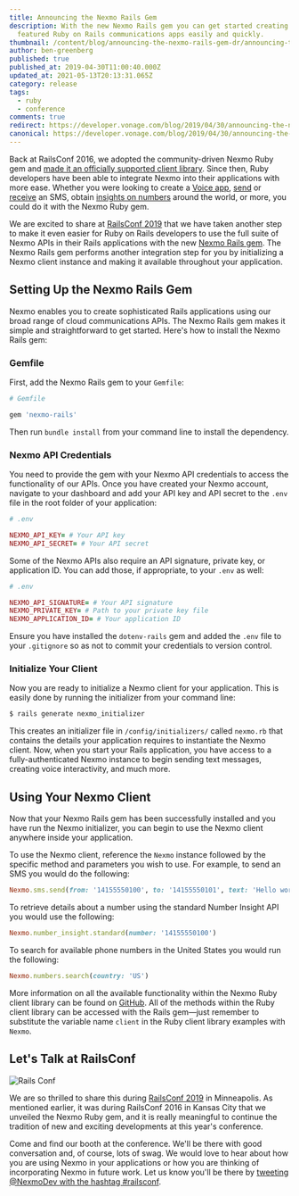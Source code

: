 ```yaml
---
title: Announcing the Nexmo Rails Gem
description: With the new Nexmo Rails gem you can get started creating fully
  featured Ruby on Rails communications apps easily and quickly.
thumbnail: /content/blog/announcing-the-nexmo-rails-gem-dr/announcing-the-nexmo-rails-gem.png
author: ben-greenberg
published: true
published_at: 2019-04-30T11:00:40.000Z
updated_at: 2021-05-13T20:13:31.065Z
category: release
tags:
  - ruby
  - conference
comments: true
redirect: https://developer.vonage.com/blog/2019/04/30/announcing-the-nexmo-rails-gem-dr
canonical: https://developer.vonage.com/blog/2019/04/30/announcing-the-nexmo-rails-gem-dr
---
```

Back at RailsConf 2016, we adopted the community-driven Nexmo Ruby gem and [made it an officially supported client library](https://www.nexmo.com/blog/2016/05/04/ruby-gem/). Since then, Ruby developers have been able to integrate Nexmo into their applications with more ease. Whether you were looking to create a [Voice app](https://www.nexmo.com/blog/2017/11/02/outbound-text-to-speech-voice-call-ruby-on-rails-dr/), [send](https://www.nexmo.com/blog/2017/10/16/send-sms-ruby-on-rails-dr/) or [receive](https://www.nexmo.com/blog/2017/10/23/receive-sms-messages-ruby-on-rails-dr/) an SMS, obtain [insights on numbers](https://www.nexmo.com/blog/2019/03/25/getting-started-with-the-nexmo-number-insight-api-and-rails-dr/) around the world, or more, you could do it with the Nexmo Ruby gem. 

We are excited to share at [RailsConf 2019](https://nexmo.dev/railsconf/) that we have taken another step to make it even easier for Ruby on Rails developers to use the full suite of Nexmo APIs in their Rails applications with the new [Nexmo Rails gem](https://github.com/Nexmo/nexmo-rails). The Nexmo Rails gem performs another integration step for you by initializing a Nexmo client instance and making it available throughout your application.

## Setting Up the Nexmo Rails Gem

Nexmo enables you to create sophisticated Rails applications using our broad range of cloud communications APIs. The Nexmo Rails gem makes it simple and straightforward to get started. Here's how to install the Nexmo Rails gem:

### Gemfile

First, add the Nexmo Rails gem to your `Gemfile`:

```ruby
# Gemfile

gem 'nexmo-rails'
```

Then run `bundle install` from your command line to install the dependency.

<sign-up></sign-up>

### Nexmo API Credentials

You need to provide the gem with your Nexmo API credentials to access the functionality of our APIs. Once you have created your Nexmo account, navigate to your dashboard and add your API key and API secret to the `.env` file in the root folder of your application:

```ruby
# .env

NEXMO_API_KEY= # Your API key
NEXMO_API_SECRET= # Your API secret
```

Some of the Nexmo APIs also require an API signature, private key, or application ID. You can add those, if appropriate, to your `.env` as well:

```ruby
# .env

NEXMO_API_SIGNATURE= # Your API signature
NEXMO_PRIVATE_KEY= # Path to your private key file
NEXMO_APPLICATION_ID= # Your application ID
```

Ensure you have installed the `dotenv-rails` gem and added the `.env` file to your `.gitignore` so as not to commit your credentials to version control. 

### Initialize Your Client

Now you are ready to initialize a Nexmo client for your application. This is easily done by running the initializer from your command line:

```ruby
$ rails generate nexmo_initializer
```

This creates an initializer file in `/config/initializers/` called `nexmo.rb` that contains the details your application requires to instantiate the Nexmo client. Now, when you start your Rails application, you have access to a fully-authenticated Nexmo instance to begin sending text messages, creating voice interactivity, and much more.

## Using Your Nexmo Client

Now that your Nexmo Rails gem has been successfully installed and you have run the Nexmo initializer, you can begin to use the Nexmo client anywhere inside your application.

To use the Nexmo client, reference the `Nexmo` instance followed by the specific method and parameters you wish to use. For example, to send an SMS you would do the following:

```ruby
Nexmo.sms.send(from: '14155550100', to: '14155550101', text: 'Hello world')
```

To retrieve details about a number using the standard Number Insight API you would use the following:

```ruby
Nexmo.number_insight.standard(number: '14155550100')
```

To search for available phone numbers in the United States you would run the following:

```ruby
Nexmo.numbers.search(country: 'US')
```

More information on all the available functionality within the Nexmo Ruby client library can be found on [GitHub](https://github.com/Nexmo/nexmo-ruby). All of the methods within the Ruby client library can be accessed with the Rails gem—just remember to substitute the variable name `client` in the Ruby client library examples with `Nexmo`.

## Let's Talk at RailsConf

![Rails Conf](/content/blog/announcing-the-nexmo-rails-gem/railsconf.png)

We are so thrilled to share this during <a href="https://nexmo.dev/railsconf">RailsConf 2019</a> in Minneapolis. As mentioned earlier, it was during RailsConf 2016 in Kansas City that we unveiled the Nexmo Ruby gem, and it is really meaningful to continue the tradition of new and exciting developments at this year's conference. 

Come and find our booth at the conference. We'll be there with good conversation and, of course, lots of swag. We would love to hear about how you are using Nexmo in your applications or how you are thinking of incorporating Nexmo in future work. Let us know you'll be there by [tweeting @NexmoDev with the hashtag #railsconf](https://nexmo.dev/tweetrailsconf).
